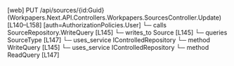 [web] PUT /api/sources/{id:Guid}  (Workpapers.Next.API.Controllers.Workpapers.SourcesController.Update)  [L140–L158] [auth=AuthorizationPolicies.User]
  └─ calls SourceRepository.WriteQuery [L145]
  └─ writes_to Source [L145]
  └─ queries SourceType [L147]
  └─ uses_service IControlledRepository<Source>
    └─ method WriteQuery [L145]
  └─ uses_service IControlledRepository<SourceType>
    └─ method ReadQuery [L147]

